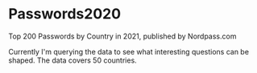 # Passwords2020
Top 200 Passwords by Country in 2021, published by Nordpass.com

Currently I'm querying the data to see what interesting questions can be shaped.  The data covers 50 countries.
